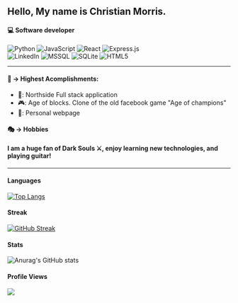 ## Hello, My name is Christian Morris.
#### :computer: Software developer

![Python](https://img.shields.io/badge/python-3670A0?style=for-the-badge&logo=python&logoColor=ffdd54) ![JavaScript](https://img.shields.io/badge/javascript-%23323330.svg?style=for-the-badge&logo=javascript&logoColor=%23F7DF1E) 
 ![React](https://img.shields.io/badge/react-%2320232a.svg?style=for-the-badge&logo=react&logoColor=%2361DAFB) ![Express.js](https://img.shields.io/badge/express.js-%23404d59.svg?style=for-the-badge&logo=express&logoColor=%2361DAFB)	
![LinkedIn](https://img.shields.io/badge/linkedin-%230077B5.svg?style=for-the-badge&logo=linkedin&logoColor=white) 
![MSSQL](https://img.shields.io/badge/mssql-%2300f.svg?style=for-the-badge&logo=mssql&logoColor=white)
![SQLite](https://img.shields.io/badge/sqlite-%2307405e.svg?style=for-the-badge&logo=sqlite&logoColor=white)
![HTML5](https://img.shields.io/badge/html5-%23E34F26.svg?style=for-the-badge&logo=html5&logoColor=white)

-------------------------------------------------------------------------------
#### 🔭 -> Highest Acomplishments:
* 👟: Northside Full stack application
* 🎮: Age of blocks. Clone of the old facebook game "Age of champions"
* 🤠: Personal webpage

#### :performing_arts: -> Hobbies
#### I am a huge fan of Dark Souls ⚔️, enjoy learning new technologies, and playing guitar!
--------------------------------------------------------------------------------

#### Languages
[![Top Langs](https://github-readme-stats.vercel.app/api/top-langs/?username=ChrisMorr154&layout=compact)](https://github.com/anuraghazra/github-readme-stats)

#### Streak
[![GitHub Streak](https://streak-stats.demolab.com/?user=ChrisMorr154)](https://git.io/streak-stats)


#### Stats
![Anurag's GitHub stats](https://github-readme-stats.vercel.app/api?username=ChrisMorr154&count_private=true&show_icons=true&theme=tokyonight)

#### Profile Views
![](https://komarev.com/ghpvc/?username=ChrisMorr154&color=orange)


<!--
- 🔭 I’m currently working on ...
- 🌱 I’m currently learning ...
- 👯 I’m looking to collaborate on ...
- 🤔 I’m looking for help with ...
- 💬 Ask me about ...
- 📫 How to reach me: ...
- 😄 Pronouns: ...
- ⚡ Fun fact: ...
-->
